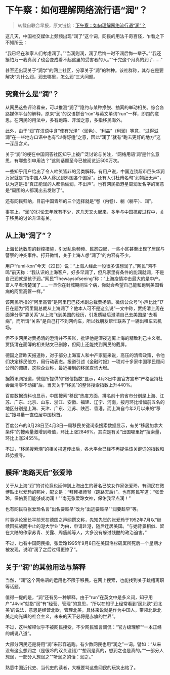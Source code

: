 # 下午察：如何理解网络流行语“润”？

> 转载自联合早报，原文链接：[下午察：如何理解网络流行语“润”？](https://www.zaobao.com.sg/realtime/china/story20220422-1265443)

这几天，中国社交媒体上频频出现“润了”这个词，网民的用法千奇百怪，乍看之下不知所云：

“我已经在和家人们考虑润了。”“当润则润，润了后悔一时不润后悔一辈子。”“我还挺怕万一我真润了也会变成看不起这里的受害者的人。”“干完这个月真的润了……”

甚至还出现关于“润学”的网上社区，分享关于“润”的种种。该社群称，其存在是要解决“为什么润，润去哪里，怎么润”三大问题。

## 究竟什么是“润”？
从网民这些评论看来，可以推测“润了”隐约与某种挣脱、抽离的举动相关。综合各路媒体平台的解释，原来“润”的汉语拼音“rùn”与英文单词“run”一样，即跑的意思。在网民的用法中，多有跑路、开溜之意，多指移民海外。

此外，由于“润”在汉语中含“使有光泽”（润色）、“利益”（利润）等意，“过得滋润”在一些地方口语中也有“过得舒适”之意，因此“润了”就有“跑去更好的地方”这一深层含义。


关于“润”的梗在中国问答社区知乎上被广泛讨论与关注，“网络用语‘润’是什么意思，有哪些引申用法？”这则话题至今已被阅览近500万次。

一些知乎用户给出了令人啼笑皆非的另类解释。有用户说，中国连锁超市巨头华润万家就是“指中国人华人移民到外国各个国家”。还有人引杜甫名句“润物细无声”，认为这是指“真正能润的人都偷偷润，不出声”。也有网民指港星周润发名字的寓意是“周围的人都润出去发财了”。

还有网民归纳，目前中国青年的三个选择就是“卷（内卷）、躺（躺平）、润”。

事实上，“润”的讨论去年就有不少，这几天又火起来，多半与中国抗疫过程中，关于移民的讨论升温有关。


## 从上海“润了”？
上海长达数周的封控措施，引发乱象频频、民怨四起，一些小区甚至出现了居民与警察的冲突事件。打开微博，关于上海人想“润了”的内容有不少。

用户“fumi-kon”今天（22日）说：“上海人经此一役很多该想润了。”网民“鸿不鸣”前天称：“我认识的上海客户，好多早润了，但凡家里有条件的能润就润，不是自己润就是孩子润。”网民“Thewaysofseeing”称：“上海疫情冲击最大的是中产。富人早看清楚润了……一旦你在封城期间生个病，你就会希望自己能和跑到美国看病的阿里高管一样。”

该网民所指的“阿里高管”是阿里巴巴技术副总裁贾扬清。微信公众号“小声比比”17日在题为“阿里副总裁从上海润了？他本人可不是这么说”一文中称，贾扬清上周在面簿分享“靠关系”从上海飞到美国的经历，引发质疑后澄清自己去美国是“去看病”，而所谓“关系”是自己打不到网约车，所以找朋友帮忙联系了一辆出租车去机场。

但不少网民对贾扬清的澄清并不买账，批评他是深夜逃离上海的精致利己主义者。贾扬清在面簿的相关贴文已删除，但网上还能找到网民的截屏。


德国之音昨天报道称，对于部分上海富人和中产家庭来说，高压的清零政策，令他们决定移民他方，用行动表态。报道引述《金融时报》一项对十多家中国移民顾问公司的调研，这些企业称，最近接到的移民查询大增。

据腾讯网报道，微信所提供的“微信指数”显示，4月3日中国官方宣布“严格坚持社会面清零不动摇”后，当天关于“移民”的整体搜索指数上升440%。

百度数据资料也显示，中国搜索“移民”热度方面，排名前十的省市分别是上海、江苏、广东、北京、山东、浙江、安徽、福建、辽宁、河南，按月环比增幅前五名的地区分别是上海、天津、广东、江苏、陕西、香港。而上海自今年2月以来的“移民”搜寻量一直位居中国榜首。

百度公布的3月28日至4月3日一周移民关键词条搜索数据显示，有关“移居加拿大条件”的搜索量激增到峰值，环比上涨2846%。其次是有关“出国哪里好”搜索量，环比上涨2455%。

不过，“移民搜索潮”的相关报道传出后，各大平台已经不再提供该关键词的指数和趋势搜寻。

## 膜拜“跑路天后”张爱玲
关于从上海“润”的讨论竟也延伸到上海出生的著名已故女作家张爱玲，有网民在微博贴出张爱玲的照片，配文是：“拜拜祖师爷（跑路天后）”。也有网民写道：“张爱玲，保佑我们能够成功润！”“南无张爱玲女神，保佑我早点润！”

也有网民将张爱玲名言“出名要趁早”改为“出逃要趁早”“润要趁早”等。


时事评论家长平前天在德国之声网撰文称，先知先觉的张爱玲于1952年7月以“继续因抗战而中止的港大学业”为由，申请赴港，随后迁居美国。“与她背景相似、留在大陆的作家苏青、关露、周瘦鹃等人，大多没有躲过残酷的政治迫害。”

不过，也有中国网民指，张爱玲1995年9月8日在美国洛杉矶寓所死后一个星期才被发现，说明“润了之后过得更惨了”。

## 关于“润”的其他用法与解释
当然，“润”这个网络语的运用也不限于移民。在网上搜索，也能找到关于跳槽离职等话题。

值得一提的是，“润”还有另一种解释。由于“run”在英文中是多义词，知乎用户“J4vix”就指“润”有“经营、管理”的意思，“所以在知乎上经常看到‘润北欧’‘润北美’的说法，意思是经营北欧，管理北美，具体来说就是作为中国人，带领北欧北美走向光辉的社会主义，未来的天下必将是赤旗的世界”。

不过，这种解释似乎不被网民接受，不少网民留言调侃：“官方级理解”“一本正经的胡说八道”。

大部分网民还是将用“润”来形容逃跑。有少数网民也用“润之”一词。譬如：“从来没有这么想润之（是很冷的双关没错）”“想润是真的，想润之也是真的。”“一部分人想润，一部分人想润之”“听润之的话：润之。”

熟悉中国近代史、当代史的读者，大概要骂这些网民的玩笑出格了。